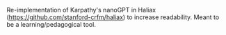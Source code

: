 Re-implementation of Karpathy's nanoGPT in Haliax (https://github.com/stanford-crfm/haliax) to increase readability. Meant to be a learning/pedagogical tool.
